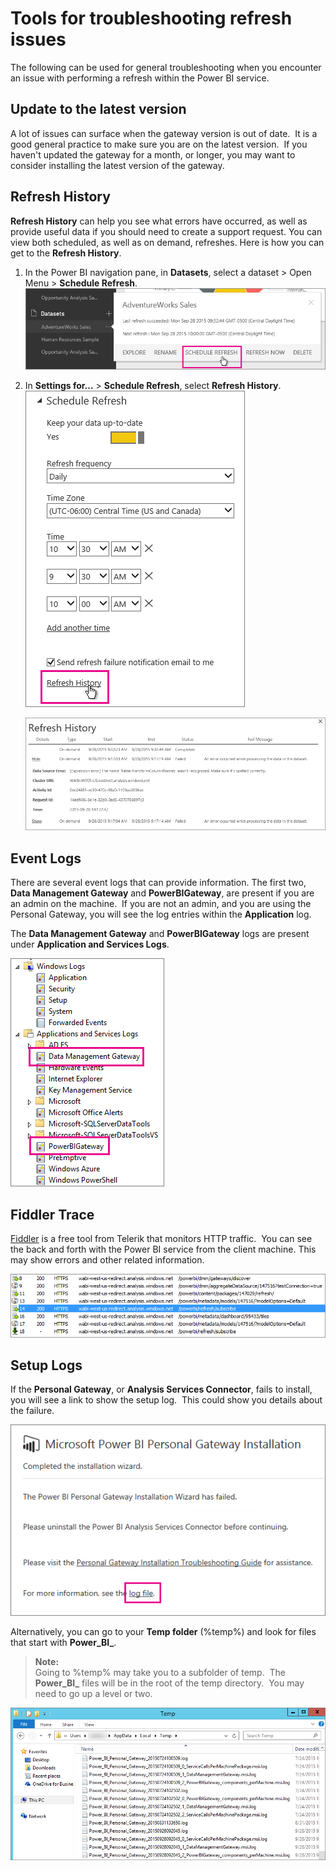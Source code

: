 ﻿<properties 
   pageTitle="Tools for troubleshooting refresh issues"
   description="Tools for troubleshooting refresh issues"
   services="powerbi" 
   documentationCenter="" 
   authors="guyinacube" 
   manager="mblythe" 
   editor=""
   tags=""/>
 
<tags
   ms.service="powerbi"
   ms.devlang="NA"
   ms.topic="article"
   ms.tgt_pltfrm="NA"
   ms.workload="powerbi"
   ms.date="10/16/2015"
   ms.author="asaxton"/>

# Tools for troubleshooting refresh issues  

The following can be used for general troubleshooting when you encounter an issue with performing a refresh within the Power BI service.

## Update to the latest version  
A lot of issues can surface when the gateway version is out of date.  It is a good general practice to make sure you are on the latest version.  If you haven't updated the gateway for a month, or longer, you may want to consider installing the latest version of the gateway.

## Refresh History  
**Refresh History** can help you see what errors have occurred, as well as provide useful data if you should need to create a support request. You can view both scheduled, as well as on demand, refreshes. Here is how you can get to the **Refresh History**.

1.  In the Power BI navigation pane, in **Datasets**, select a dataset &gt; Open Menu &gt; **Schedule Refresh**.
    ![](media/powerbi-refresh-tools-for-troubleshooting-issues/Scheduled-Refresh.png)

2.  In **Settings for...** &gt; **Schedule Refresh**, select **Refresh History**.  
    ![](media/powerbi-refresh-tools-for-troubleshooting-issues/Scheduled-Refresh-2.png)
  
    ![](media/powerbi-refresh-tools-for-troubleshooting-issues/Refresh-History.png)

## Event Logs  
There are several event logs that can provide information. The first two, **Data Management Gateway** and **PowerBIGateway**, are present if you are an admin on the machine.  If you are not an admin, and you are using the Personal Gateway, you will see the log entries within the **Application** log.

The **Data Management Gateway** and **﻿PowerBIGateway** logs are present under **Application and Services Logs**.

![](media/powerbi-refresh-tools-for-troubleshooting-issues/Event-Logs.png)

## Fiddler Trace  
[Fiddler](http://www.telerik.com/fiddler) is a free tool from Telerik that monitors HTTP traffic.  You can see the back and forth with the Power BI service from the client machine. This may show errors and other related information.

![](media/powerbi-refresh-tools-for-troubleshooting-issues/Fiddler.png)

## Setup Logs  
If the **Personal Gateway**, or **Analysis Services Connector**, fails to install, you will see a link to show the setup log.  This could show you details about the failure.  

![](media/powerbi-refresh-tools-for-troubleshooting-issues/Setup-Log.png)

Alternatively, you can go to your **Temp folder** (%temp%) and look for files that start with **Power\_BI\_**.

>**Note:**  
>Going to %temp% may take you to a subfolder of temp.  The **Power\_BI\_** files will be in the root of the temp directory.  You may need to go up a level or two.

![](media/powerbi-refresh-tools-for-troubleshooting-issues/Setup-Logs2.png)